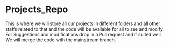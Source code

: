 # Projects_Repo
This is where we will store all our projects in different folders and all other staffs related to that and the code will be available for all to see and modify. For Suggestions and modifications drop in a Pull request and if suited well We will merge the code with the mainstream branch.
